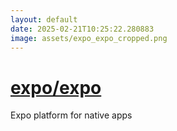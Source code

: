```yaml
---
layout: default
date: 2025-02-21T10:25:22.280883
image: assets/expo_expo_cropped.png
---
```


# [expo/expo](https://github.com/expo/expo)

Expo platform for native apps
